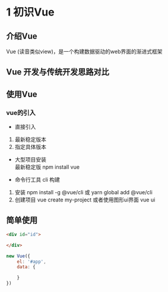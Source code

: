 # 1 初识Vue

## 介绍Vue
Vue (读音类似view)，是一个构建数据驱动的web界面的渐进式框架


## Vue 开发与传统开发思路对比

## 使用Vue

### vue的引入
* 直接引入
1. 最新稳定版本 <script src="https://unpkg.com/vue/dist/vue.min.js"></script>
2. 指定具体版本 <script src="https://cdn.jsdelivr.net/npm/vue@2.6.10/dist/vue.js"></script>

* 大型项目安装 <br>
最新稳定版 npm install vue

* 命令行工具 cli 构建
1. 安装  npm install -g @vue/cli 或 yarn global add @vue/cli
2. 创建项目  vue create my-project 或者使用图形ui界面 vue ui

## 简单使用

```html
<div id="id">

</div>
```

```javascript
new Vue({
	el: '#app',
	data: {

	}
})
```